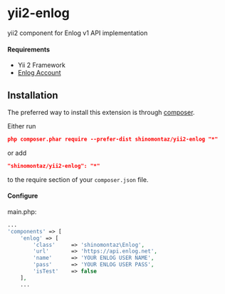 yii2-enlog
=
yii2 component for Enlog v1 API implementation

#### Requirements
* Yii 2 Framework
* [Enlog Account](enlog.net)

Installation
------------

The preferred way to install this extension is through [composer](http://getcomposer.org/download/).

Either run

```json
php composer.phar require --prefer-dist shinomontaz/yii2-enlog "*"
```

or add

```json
"shinomontaz/yii2-enlog": "*"
```

to the require section of your `composer.json` file.

#### Configure
main.php:
```php
...
'components' => [
	'enlog' => [
		'class'		=> 'shinomontaz\Enlog',
		'url'		=> 'https://api.enlog.net',
		'name'		=> 'YOUR ENLOG USER NAME',
		'pass'		=> 'YOUR ENLOG USER PASS',
		'isTest'	=> false
	],
	...
```
